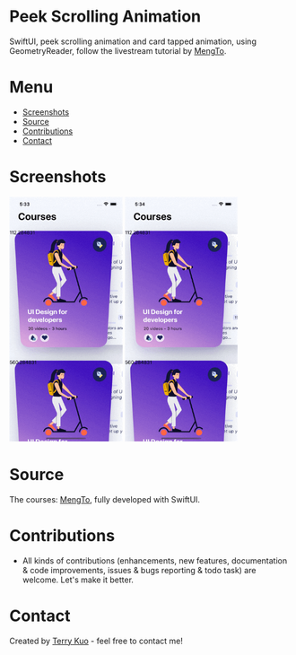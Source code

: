# Peek Scrolling Animation

SwiftUI, peek scrolling animation and card tapped animation, using GeometryReader, follow the livestream tutorial by [MengTo](https://twitter.com/MengTo).


# Menu
* [Screenshots](#screenshots)
* [Source](#source)
* [Contributions](#contributions)
* [Contact](#contact)


# Screenshots

<img src= "ReadmeSources/cardani.gif" width = 40% height = 40%>

<img src= "ReadmeSources/peekscroll.gif" width = 40% height = 40%>


# Source
The courses: [MengTo](https://twitter.com/MengTo), fully developed with SwiftUI.


# Contributions

* All kinds of contributions (enhancements, new features, documentation & code improvements, issues & bugs reporting & todo task) are welcome. Let's make it better.

# Contact
Created by [Terry Kuo](https://twitter.com/ArgonYoYo) - feel free to contact me!
